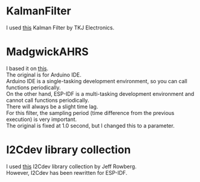 # KalmanFilter   
I used [this](https://github.com/TKJElectronics/KalmanFilter) Kalman Filter by TKJ Electronics.   

# MadgwickAHRS   
I based it on [this](https://github.com/arduino-libraries/MadgwickAHRS).   
The original is for Arduino IDE.   
Arduino IDE is a single-tasking development environment, so you can call functions periodically.   
On the other hand, ESP-IDF is a multi-tasking development environment and cannot call functions periodically.   
There will always be a slight time lag.   
For this filter, the sampling period (time difference from the previous execution) is very important.   
The original is fixed at 1.0 second, but I changed this to a parameter.   


# I2Cdev library collection   
I used [this](https://github.com/jrowberg/i2cdevlib/tree/master/Arduino) I2Cdev library collection by Jeff Rowberg.   
However, I2Cdev has been rewritten for ESP-IDF.   

